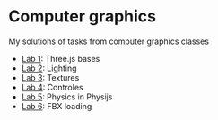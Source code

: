 # Computer graphics

My solutions of tasks from computer graphics classes

* [Lab 1](./1): Three.js bases
* [Lab 2](./2): Lighting
* [Lab 3](./3): Textures
* [Lab 4](./4): Controles
* [Lab 5](./5): Physics in Physijs
* [Lab 6](./6): FBX loading 
